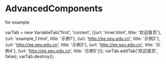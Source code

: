 AdvancedComponents
==================

for example

<link href="js/lib/yplib/css/components.css" rel="stylesheet">
<script src="js/lib/yplib/js/components.js"></script>

varTab = new VariableTab('first', 'context', [{url: 'inner.html', title: '欢迎首页'}, {url: 'example_1.html', title: '示例1'}, {url: 'http://ee.seu.edu.cn', title: '示例2'}, {url: 'http://ee.seu.edu.cn', title: '示例3'}, {url: 'http://ee.seu.edu.cn', title: '示例4'}, {url: 'http://ee.seu.edu.cn', title: '示例5'}]);
varTab.addTab('欢迎首页', false);
varTab.destroy();
			


